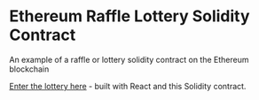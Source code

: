 # Ethereum Raffle Lottery Solidity Contract
 An example of a raffle or lottery solidity contract on the Ethereum blockchain

[Enter the lottery here](https://richardkronick.github.io/raffle-lottery-ethereum-react/) - built with React and this Solidity contract.
